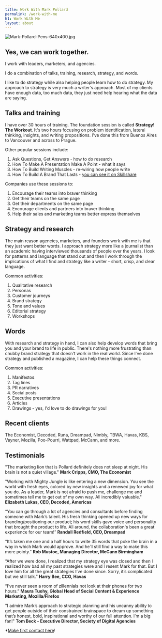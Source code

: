 ```yaml
---
title: Work With Mark Pollard
permalink: /work-with-me
h1: Work With Me
layout: about
---
```


![Mark-Pollard-Pens-640x400.jpg](/uploads/Mark-Pollard-Pens-640x400.jpg)

## Yes, we can work together.

I work with leaders, marketers, and agencies.

I do a combination of talks, training, research, strategy, and words.

I like to do strategy while also helping people learn how to do strategy. My approach to strategy is very much a writer's approach. Most of my clients have enough data, too much data, they just need help hearing what the data are saying.

## Talks and training

I have over 30 hours of training. The foundation session is called **Strategy! The Workout**. It's two hours focusing on problem identification, lateral thinking, insights, and writing propositions. I've done this from Buenos Aires to Vancouver and across to Prague.

Other popular sessions include:
1. Ask Questions, Get Answers - how to do research
2. How To Make A Presentation Make A Point - what it says
3. How To Build Writing Muscles - re-wiring how people write
4. How To Build A Brand That Lasts - [you can see it on Skillshare](http://skl.sh/markpollard)


Companies use these sessions to:
1. Encourage their teams into braver thinking
2. Get their teams on the same page
3. Get their departments on the same page
4. Encourage clients and partners into braver thinking
5. Help their sales and marketing teams better express themselves

## Strategy and research

The main reason agencies, marketers, and founders work with me is that they just want better words. I approach strategy more like a journalist than an academic having interviewed thousands of people over the years. I look for patterns and language that stand out and then I work through the implications of what I find and strategy like a writer - short, crisp, and clear language.

Common activities:
1. Qualitative research
2. Personas
3. Customer journeys
4. Brand strategy
5. Tone and values
6. Editorial strategy
7. Workshops

## Words

With research and strategy in hand, I can also help develop words that bring you and your brand to life in public. There's nothing more frustrating than chubby brand strategy that doesn't work in the real world. Since I've done strategy and published a magazine, I can help these things connect.

Common activities:
1. Manifestos
2. Tag lines
3. PR narratives
4. Social posts
5. Executive presentations
6. Articles
7. Drawings - yes, I'd love to do drawings for you!

## Recent clients

The Economist, Decoded, Runa, Dreampad, Nimbly, TBWA, Havas, KBS, Vayner, Mozilla, Poo-Pourri, Wattpad, McCann, and more.

## Testimonials

"The marketing lion that is Pollard definitely does not sleep at night. His brain is not a quiet village." **Mark Cripps, CMO, The Economist**

"Working with Mighty Jungle is like entering a new dimension. You see the world with fresh eyes, colored by new insights and a renewed joy for what you do. As a leader, Mark is not afraid to push me, challenge me and sometimes tell me to get out of my own way. All incredibly valuable." **Elizabeth Lukas, CEO, Decoded, Americas**

“You can go through a lot of agencies and consultants before finding someone with Mark’s talent. His fresh thinking opened up new ways for branding/positioning our product; his word skills gave voice and personality that brought the product to life.  All around, the collaboration's been a great experience for our team!” **Randall Redfield, CEO, Dreampad**

“It’s taken me one and a half hours to write 35 words that poke the brain in a way in which Mark would approve. And he’ll still find a way to make this more pointy.” **Rob Mustoe, Managing Director, McCann Birmingham**

“After we were done, I realized that my strategy eye was closed and then I realized how bad all my past strategies were and I resent Mark for that. But I love him for all the great strategies I’ve done since. Sorry, it’s complicated but we still talk.” **Harry Bee, CCO, Havas**

“I’ve never seen a room of zillennials not look at their phones for two hours.” **Maura Tuohy, Global Head of Social Content & Experience Marketing, Mozilla/Firefox**

"I admire Mark’s approach to strategic planning and his uncanny ability to get people outside of their constrained brainspace to dream up something that’s honest, bold, inspirational and worthy of our full attention. I’m a big fan!" **Tom Beck - Executive Director, Society of Digital Agencies**

*[Make first contact here](/contact)!
